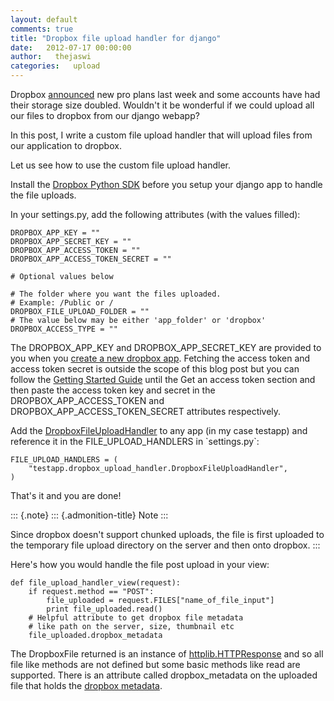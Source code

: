 ```yaml
---
layout: default
comments: true
title: "Dropbox file upload handler for django"
date:   2012-07-17 00:00:00
author:   thejaswi
categories:   upload
---
```

Dropbox
[announced](http://blog.dropbox.com/index.php/new-dropbox-pro-plans/)
new pro plans last week and some accounts have had their storage size
doubled. Wouldn\'t it be wonderful if we could upload all our files to
dropbox from our django webapp?

In this post, I write a custom file upload handler that will upload
files from our application to dropbox.

Let us see how to use the custom file upload handler.

Install the [Dropbox Python
SDK](https://www.dropbox.com/developers/reference/sdk) before you setup
your django app to handle the file uploads.

In your settings.py, add the following attributes (with the values
filled):

    DROPBOX_APP_KEY = ""
    DROPBOX_APP_SECRET_KEY = ""
    DROPBOX_APP_ACCESS_TOKEN = ""
    DROPBOX_APP_ACCESS_TOKEN_SECRET = ""

    # Optional values below

    # The folder where you want the files uploaded.
    # Example: /Public or /
    DROPBOX_FILE_UPLOAD_FOLDER = ""
    # The value below may be either 'app_folder' or 'dropbox'
    DROPBOX_ACCESS_TYPE = ""

The DROPBOX\_APP\_KEY and DROPBOX\_APP\_SECRET\_KEY are provided to you
when you [create a new dropbox
app](https://www.dropbox.com/developers/apps). Fetching the access token
and access token secret is outside the scope of this blog post but you
can follow the [Getting Started
Guide](https://www.dropbox.com/developers/start/authentication#python)
until the Get an access token section and then paste the access token
key and secret in the DROPBOX\_APP\_ACCESS\_TOKEN and
DROPBOX\_APP\_ACCESS\_TOKEN\_SECRET attributes respectively.

Add the [DropboxFileUploadHandler](https://gist.github.com/3128835) to
any app (in my case testapp) and reference it in the
FILE\_UPLOAD\_HANDLERS in \`settings.py\`:

    FILE_UPLOAD_HANDLERS = (
        "testapp.dropbox_upload_handler.DropboxFileUploadHandler",
    )

That\'s it and you are done!

::: {.note}
::: {.admonition-title}
Note
:::

Since dropbox doesn\'t support chunked uploads, the file is first
uploaded to the temporary file upload directory on the server and then
onto dropbox.
:::

Here\'s how you would handle the file post upload in your view:

    def file_upload_handler_view(request):
        if request.method == "POST":
            file_uploaded = request.FILES["name_of_file_input"]
            print file_uploaded.read()
        # Helpful attribute to get dropbox file metadata
        # like path on the server, size, thumbnail etc
        file_uploaded.dropbox_metadata

The DropboxFile returned is an instance of
[httplib.HTTPResponse](http://docs.python.org/library/httplib.html?highlight=httplib#httplib.HTTPResponse)
and so all file like methods are not defined but some basic methods like
read are supported. There is an attribute called dropbox\_metadata on
the uploaded file that holds the [dropbox
metadata](https://www.dropbox.com/developers/reference/api#metadata-details).
